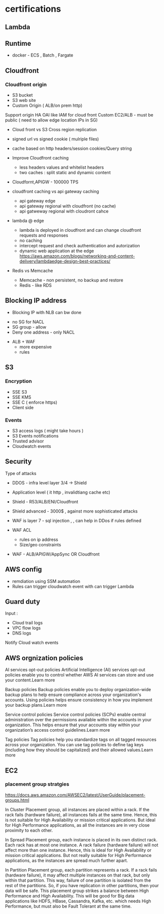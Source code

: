 # certifications

## Lambda 
## Runtime
* docker - ECS , Batch , Fargate 

## Cloudfront 
### Cloudfront origin
- S3 bucket 
- S3 web site
- Custom Origin ( ALB/on prem http)

Support origin HA 
OAI like IAM for cloud front 
Custom EC2/ALB - must be public ( need to allow edge location IPs in SG) 

* Cloud front vs S3 Cross region replication 
* signed url vs signed cookie ( mulriple files) 
* cache based on http headers/session cookies/Query string  


* Improve Cloudfront  caching
  - less headers values and whitelist headers
  - two caches : split static and dynamic content 

* Cloudfornt,APIGW  - 100000 TPS 

* cloudfront caching vs api gateway caching 
  - api gateway edge
  - api gateway regional with cloudfront (no cache) 
  - api gatweway regional with cloudront cahce

* lambda @ edge 
  - lambda is deployed in cloudfront and can change cloudfront requests and responses 
  - no caching 
  - intercept request and check authentication and autorization 
  - dynamic web application at the edge 
    https://aws.amazon.com/blogs/networking-and-content-delivery/lambdaedge-design-best-practices/ 

* Redis vs Memcache
  - Memcache - non persistent, no backup and restore
  - Redis - like RDS 
## Blocking IP address 
*  Blocking IP with NLB can bw done
  - no SG for NACL
  - SG group - allow 
  - Deny one address - only NACL 
* ALB + WAF
  - more expensive 
  - rules  

## S3 
### Encryption 
- SSE S3
- SSE KMS
- SSE C ( enforce https)
- Client side

### Events
- S3 access logs ( might take hours )
- S3 Events notifications 
- Trusted advisor
- Cloudwatch events 


## Security 
Type of attacks
- DDOS - infra level layer 3/4  -> Shield 
- Application level ( it http , invalidtiang cache etc)  

- Shield - R53/ALB/ENI/Cloudfront 
- Shield advanced - 3000$ , against more sophisticated attacks
- WAF is layer 7 - sql injection , , can help in DDos if rules defined 
- WAF ACL
  * rules on ip address 
  * Size/geo  constraints  
- WAF - ALB/APIGW/AppSync OR Cloudfront 
 
## AWS config
- remdiation using SSM automation 
- Rules can trigger cloudwatch event with can trigger Lambda 


## Guard duty 
Input :
- Cloud trail logs 
- VPC flow logs 
- DNS logs 

Notify Cloud watch events


## AWS orgnization policies 

AI services opt-out policies
Artificial Intelligence (AI) services opt-out policies enable you to control whether AWS AI services can store and use your content.Learn more 

Backup policies
Backup policies enable you to deploy organization-wide backup plans to help ensure compliance across your organization's accounts. Using policies helps ensure consistency in how you implement your backup plans.Learn more 

Service control policies
Service control policies (SCPs) enable central administration over the permissions available within the accounts in your organization. This helps ensure that your accounts stay within your organization’s access control guidelines.Learn more 

Tag policies
Tag policies help you standardize tags on all tagged resources across your organization. You can use tag policies to define tag keys (including how they should be capitalized) and their allowed values.Learn more 


## EC2
### placement group stratgies
https://docs.aws.amazon.com/AWSEC2/latest/UserGuide/placement-groups.html

In Cluster Placement group, all instances are placed within a rack. If the rack fails (hardware failure), all instances fails at the same time. Hence, this is not suitable for High Availability or mission critical applications. But ideal for High Performance applications, as all the instances are in very close proximity to each other.

In Spread Placement group, each instance is placed in its own distinct rack. Each rack has at most one instance. A rack failure (hardware failure) will not affect more than one instance. Hence, this is ideal for High Availability or mission critical applications. But not really suitable for High Performance applications, as the instances are spread much further apart.

In Partition Placement group, each partition represents a rack. If a rack fails (hardware failure), it may affect multiple instances on that rack, but only within that partition. This way, failure of one partition is isolated from the rest of the partitions. So, if you have replication in other partitions, then your data will be safe. This placement group strikes a balance between High Performance and High Availability. This will be good for Big data applications like HDFS, HBase, Cassandra, Kafka, etc. which needs High Performance, but must also be Fault Tolerant at the same time.
